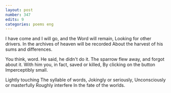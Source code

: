 ```yaml
---
layout: post
number: 347
edits: 9
categories: poems eng
---
```


I have come and I will go, and the Word will remain,
Looking for other drivers.
In the archives of heaven will be recorded
About the harvest of his sums and differences.

You think, word.
He said, he didn't do it.
The sparrow flew away, and forgot about it.
With him you, in fact, saved or killed,
By clicking on the button 
Imperceptibly small.

Lightly touching 
The syllable of words,
Jokingly or seriously,
Unconsciously or masterfully 
Roughly interfere 
In the fate of the worlds.

